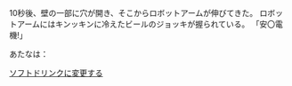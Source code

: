 10秒後、壁の一部に穴が開き、そこからロボットアームが伸びてきた。
ロボットアームにはキンッキンに冷えたビールのジョッキが握られている。
「安〇電機!」

あたなは：

[ソフトドリンクに変更する](../softdrink/softdrink.md)
